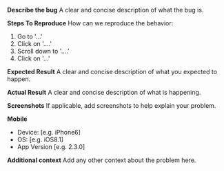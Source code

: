 <!--
Please do not submit feature requests. The [Community Forums][1] has a
section for submitting, voting for, and discussing product feature requests.
[1]: https://community.bitwarden.com
-->

**Describe the bug**
A clear and concise description of what the bug is.

**Steps To Reproduce**
How can we reproduce the behavior:
1. Go to '...'
2. Click on '....'
3. Scroll down to '....'
4. Click on '...'

**Expected Result**
A clear and concise description of what you expected to happen.

**Actual Result**
A clear and concise description of what is happening.

**Screenshots**
If applicable, add screenshots to help explain your problem.

**Mobile**
 - Device: [e.g. iPhone6]
 - OS: [e.g. iOS8.1]
 - App Version [e.g. 2.3.0]

**Additional context**
Add any other context about the problem here.
